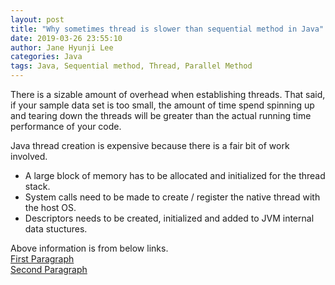 ```yaml
---
layout: post
title: "Why sometimes thread is slower than sequential method in Java"
date: 2019-03-26 23:55:10
author: Jane Hyunji Lee
categories: Java
tags: Java, Sequential method, Thread, Parallel Method 
---
```


There is a sizable amount of overhead when establishing threads. That said, if your sample data set is too small, the amount of time spend spinning up and tearing down the threads will be greater than the actual running time performance of your code.

Java thread creation is expensive because there is a fair bit of work involved.
- A large block of memory has to be allocated and initialized for the thread stack.
- System calls need to be made to create / register the native thread with the host OS.
- Descriptors needs to be created, initialized and added to JVM internal data stuctures.

Above information is from below links.  
[First Paragraph][Overhead]  
[Second Paragraph][ThreadExpensive]

[Overhead]:         https://stackoverflow.com/questions/20696213/addition-of-integer-2d-array-elements-using-multi-threading-in-java-slower-than  
[ThreadExpensive]:  https://stackoverflow.com/questions/5483047/why-is-creating-a-thread-said-to-be-expensive
